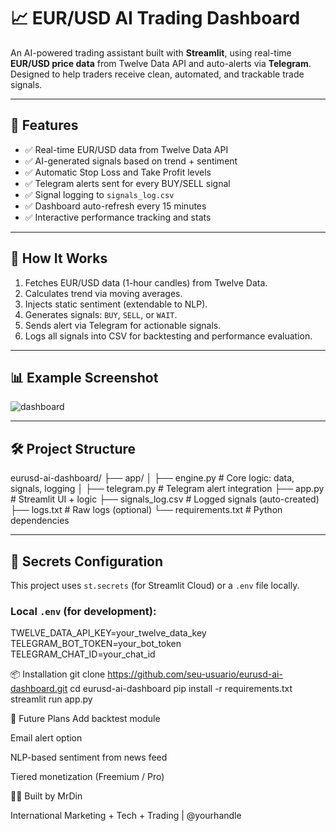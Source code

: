 # 📈 EUR/USD AI Trading Dashboard

An AI-powered trading assistant built with **Streamlit**, using real-time **EUR/USD price data** from Twelve Data API and auto-alerts via **Telegram**. Designed to help traders receive clean, automated, and trackable trade signals.

---

## 🚀 Features

- ✅ Real-time EUR/USD data from Twelve Data API  
- ✅ AI-generated signals based on trend + sentiment  
- ✅ Automatic Stop Loss and Take Profit levels  
- ✅ Telegram alerts sent for every BUY/SELL signal  
- ✅ Signal logging to `signals_log.csv`  
- ✅ Dashboard auto-refresh every 15 minutes  
- ✅ Interactive performance tracking and stats

---

## 🧠 How It Works

1. Fetches EUR/USD data (1-hour candles) from Twelve Data.
2. Calculates trend via moving averages.
3. Injects static sentiment (extendable to NLP).
4. Generates signals: `BUY`, `SELL`, or `WAIT`.
5. Sends alert via Telegram for actionable signals.
6. Logs all signals into CSV for backtesting and performance evaluation.

---

## 📊 Example Screenshot

![dashboard](https://your-screenshot-url.png)

---

## 🛠 Project Structure

eurusd-ai-dashboard/
├── app/
│ ├── engine.py # Core logic: data, signals, logging
│ ├── telegram.py # Telegram alert integration
├── app.py # Streamlit UI + logic
├── signals_log.csv # Logged signals (auto-created)
├── logs.txt # Raw logs (optional)
└── requirements.txt # Python dependencies


---

## 🔐 Secrets Configuration

This project uses `st.secrets` (for Streamlit Cloud) or a `.env` file locally.

### Local `.env` (for development):
TWELVE_DATA_API_KEY=your_twelve_data_key
TELEGRAM_BOT_TOKEN=your_bot_token
TELEGRAM_CHAT_ID=your_chat_id

📦 Installation
git clone https://github.com/seu-usuario/eurusd-ai-dashboard.git
cd eurusd-ai-dashboard
pip install -r requirements.txt
streamlit run app.py

🧠 Future Plans
 Add backtest module

 Email alert option

 NLP-based sentiment from news feed

 Tiered monetization (Freemium / Pro)

👨‍💻 Built by
MrDin

International Marketing + Tech + Trading | @yourhandle